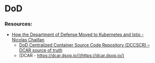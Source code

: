 # DoD

### Resources:

* [How the Department of Defense Moved to Kubernetes and Istio - Nicolas Chaillan](https://youtu.be/YjZ4AZ7hRM0)
  * [DoD Centralized Container Source Code Repository \(DCCSCR\) – DCAR source of truth](https://dccscr.dsop.io/dsop/dccscr)
  * [DCAR - https://dcar.dsop.io/](https://dcar.dsop.io/)

